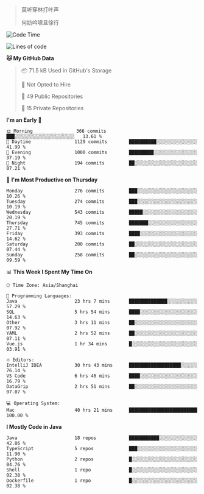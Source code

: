 > 莫听穿林打叶声
> 
> 何妨吟啸且徐行

<!-- ![Github Stats](https://github-readme-stats.vercel.app/api?username=catch6&count_private=true&show_icons=true&theme=gruvbox) -->

<!-- ![Top Langs](https://github-readme-stats.vercel.app/api/top-langs/?username=catch6&layout=compact) -->

<!--START_SECTION:waka-->
![Code Time](http://img.shields.io/badge/Code%20Time-1%2C922%20hrs%2029%20mins-blue)

![Lines of code](https://img.shields.io/badge/From%20Hello%20World%20I%27ve%20Written-9.4%20million%20lines%20of%20code-blue)

**🐱 My GitHub Data** 

> 📦 71.5 kB Used in GitHub's Storage 
 > 
> 🚫 Not Opted to Hire
 > 
> 📜 49 Public Repositories 
 > 
> 🔑 15 Private Repositories 
 > 
**I'm an Early 🐤** 

```text
🌞 Morning                366 commits         ███░░░░░░░░░░░░░░░░░░░░░░   13.61 % 
🌆 Daytime                1129 commits        ██████████░░░░░░░░░░░░░░░   41.99 % 
🌃 Evening                1000 commits        █████████░░░░░░░░░░░░░░░░   37.19 % 
🌙 Night                  194 commits         ██░░░░░░░░░░░░░░░░░░░░░░░   07.21 % 
```
📅 **I'm Most Productive on Thursday** 

```text
Monday                   276 commits         ███░░░░░░░░░░░░░░░░░░░░░░   10.26 % 
Tuesday                  274 commits         ███░░░░░░░░░░░░░░░░░░░░░░   10.19 % 
Wednesday                543 commits         █████░░░░░░░░░░░░░░░░░░░░   20.19 % 
Thursday                 745 commits         ███████░░░░░░░░░░░░░░░░░░   27.71 % 
Friday                   393 commits         ████░░░░░░░░░░░░░░░░░░░░░   14.62 % 
Saturday                 200 commits         ██░░░░░░░░░░░░░░░░░░░░░░░   07.44 % 
Sunday                   258 commits         ██░░░░░░░░░░░░░░░░░░░░░░░   09.59 % 
```


📊 **This Week I Spent My Time On** 

```text
🕑︎ Time Zone: Asia/Shanghai

💬 Programming Languages: 
Java                     23 hrs 7 mins       ██████████████░░░░░░░░░░░   57.29 % 
SQL                      5 hrs 54 mins       ████░░░░░░░░░░░░░░░░░░░░░   14.63 % 
Other                    3 hrs 11 mins       ██░░░░░░░░░░░░░░░░░░░░░░░   07.92 % 
YAML                     2 hrs 52 mins       ██░░░░░░░░░░░░░░░░░░░░░░░   07.11 % 
Vue.js                   1 hr 34 mins        █░░░░░░░░░░░░░░░░░░░░░░░░   03.91 % 

🔥 Editors: 
IntelliJ IDEA            30 hrs 43 mins      ███████████████████░░░░░░   76.14 % 
VS Code                  6 hrs 46 mins       ████░░░░░░░░░░░░░░░░░░░░░   16.79 % 
DataGrip                 2 hrs 51 mins       ██░░░░░░░░░░░░░░░░░░░░░░░   07.07 % 

💻 Operating System: 
Mac                      40 hrs 21 mins      █████████████████████████   100.00 % 
```

**I Mostly Code in Java** 

```text
Java                     18 repos            ███████████░░░░░░░░░░░░░░   42.86 % 
TypeScript               5 repos             ███░░░░░░░░░░░░░░░░░░░░░░   11.90 % 
Python                   2 repos             █░░░░░░░░░░░░░░░░░░░░░░░░   04.76 % 
Shell                    1 repo              █░░░░░░░░░░░░░░░░░░░░░░░░   02.38 % 
Dockerfile               1 repo              █░░░░░░░░░░░░░░░░░░░░░░░░   02.38 % 
```




<!--END_SECTION:waka-->
